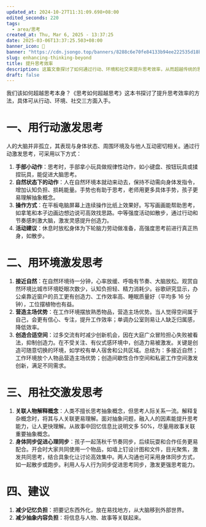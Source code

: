 ```yaml
---
updated_at: 2024-10-27T11:31:09.698+08:00
edited_seconds: 220
tags:
  - area/思考
created_at: Thu, Mar 6, 2025 - 13:37:25
date: 2025-03-06T13:37:25.503+08:00
banner_icon: 🏅
banner: "https://cdn.jsongo.top/banners/8288c6e70fe84133b94ee222535d18b0.jpg"
slug: enhancing-thinking-beyond
title: 提升思考效率
description: 这篇文章探讨了如何通过行动、环境和社交来提升思考效率，从而超越传统的思考方式
draft: false
---
```

我们该如何超越思考本身？《思考如何超越思考》这本书探讨了提升思考效率的方法，具体可从行动、环境、社交三方面入手。
# 一、用行动激发思考
人的大脑并非孤立，其表现与身体状态、周围环境及与他人互动密切相关。通过行动激发思考，可采用以下方式：
1. **手部小动作**：思考时，手部拿小玩具做规律性动作，如小键盘、按钮玩具或揉捏玩具，能促进大脑思考。
2. **自然状态下的动作**：人在自然环境本就动来动去，保持不动需向身体发指令，增加认知负担、损耗能量。手势也有助于思考，老师用更多具体手势，孩子更易理解抽象概念。
3. **操作方式**：在平板电脑屏幕上连续操作比纸上效果好。写写画画能帮助思考，如拿笔和本子边画边想边说可高效找思路。中等强度活动如散步，通过行动和节奏感刺激大脑，激发灵感提升创造力。
4. **活动建议**：休息时放松身体为下轮脑力劳动做准备，高强度思考前进行真正热身，如散步。

# 二、用环境激发思考
1. **接近自然**：在自然环境待一分钟，心率放缓、呼吸有节奏、大脑放松。观赏自然环境比城市环境眨眼次数少，认知负担轻、精力消耗少。谷歌研究显示，办公桌靠近窗户的员工更有创造力、工作效率高、睡眠质量好（平均多 16 分钟），工位摆植物也有益。
2. **营造主场优势**：在工作环境摆放熟悉物品，营造主场优势。当人觉得空间属于自己，会更有信心、专注，提升工作效率；单调办公室则易让人缺乏归属感，降低效率。
3. **创造合适空间**：过多交流有时减少创新机会，因在大庭广众冒险担心失败被看法，抑制创造力。在不受关注、有仪式感环境中，创造力易被激发。关键是创造可随意切换的环境，如学校有单人宿舍和公共区域。总结为：多接近自然；工作环境放个人物品营造主场优势；创造间歇性合作空间和私密工作空间激发创新，满足不同需求。

# 三、用社交激发思考
1. **关联人物解释概念**：人类不擅长思考抽象概念，但思考人际关系一流。解释复杂概念时，将其与人关联更易理解。面对抽象问题，融入人的因素能提升思考能力，让人更快理解。从故事中回忆信息比说明文多 50%，尽量用故事关联重要抽象概念。
2. **身体同步促进心理同步**：孩子一起荡秋千节奏同步，后续玩耍和合作任务更易配合。开会时大家共同使用一个物品，如墙上钉设计图和文件，目光聚焦，激发共同思考，结合具象化让讨论高效集中。两人沟通也可采用身体同步方式，如一起散步或跑步。利用人与人行为同步促进思考同步，激发更强思考能力。

# 四、建议
1. **减少记忆负担**：把要记东西外化，放在易找地方，从大脑移到外部世界。
2. **减少抽象内容负担**：将信息与人物、故事等关联起来。
